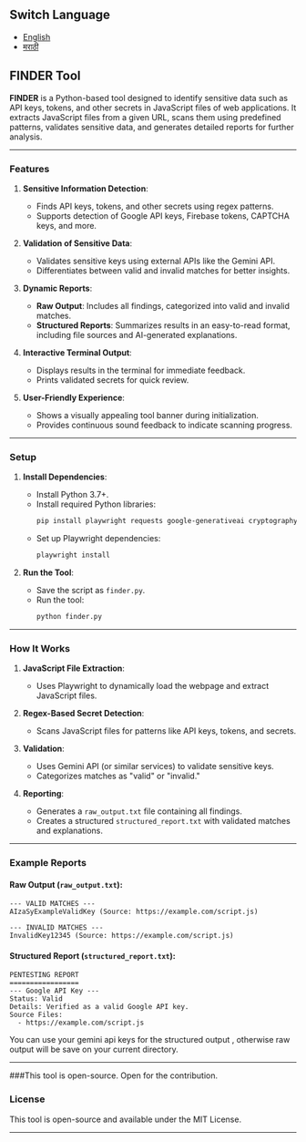 
## Switch Language
- [English](README_EN.md)
- [मराठी](README_MR.md)
## **FINDER Tool**

**FINDER** is a Python-based tool designed to identify sensitive data such as API keys, tokens, and other secrets in JavaScript files of web applications. It extracts JavaScript files from a given URL, scans them using predefined patterns, validates sensitive data, and generates detailed reports for further analysis.

---

### **Features**

1. **Sensitive Information Detection**:
   - Finds API keys, tokens, and other secrets using regex patterns.
   - Supports detection of Google API keys, Firebase tokens, CAPTCHA keys, and more.
   
2. **Validation of Sensitive Data**:
   - Validates sensitive keys using external APIs like the Gemini API.
   - Differentiates between valid and invalid matches for better insights.

3. **Dynamic Reports**:
   - **Raw Output**: Includes all findings, categorized into valid and invalid matches.
   - **Structured Reports**: Summarizes results in an easy-to-read format, including file sources and AI-generated explanations.

4. **Interactive Terminal Output**:
   - Displays results in the terminal for immediate feedback.
   - Prints validated secrets for quick review.

5. **User-Friendly Experience**:
   - Shows a visually appealing tool banner during initialization.
   - Provides continuous sound feedback to indicate scanning progress.

---

### **Setup**

1. **Install Dependencies**:
   - Install Python 3.7+.
   - Install required Python libraries:
     ```bash
     pip install playwright requests google-generativeai cryptography google.generativeai boto3 stripe
     ```
   - Set up Playwright dependencies:
     ```bash
     playwright install
     ```

2. **Run the Tool**:
   - Save the script as `finder.py`.
   - Run the tool:
     ```bash
     python finder.py
     ```
   

---

### **How It Works**

1. **JavaScript File Extraction**:
   - Uses Playwright to dynamically load the webpage and extract JavaScript files.

2. **Regex-Based Secret Detection**:
   - Scans JavaScript files for patterns like API keys, tokens, and secrets.

3. **Validation**:
   - Uses Gemini API (or similar services) to validate sensitive keys.
   - Categorizes matches as "valid" or "invalid."

4. **Reporting**:
   - Generates a `raw_output.txt` file containing all findings.
   - Creates a structured `structured_report.txt` with validated matches and explanations.

---

### **Example Reports**

#### Raw Output (`raw_output.txt`):
```
--- VALID MATCHES ---
AIzaSyExampleValidKey (Source: https://example.com/script.js)

--- INVALID MATCHES ---
InvalidKey12345 (Source: https://example.com/script.js)
```

#### Structured Report (`structured_report.txt`):
```
PENTESTING REPORT
=================
--- Google API Key ---
Status: Valid
Details: Verified as a valid Google API key.
Source Files:
  - https://example.com/script.js
```
You can use your gemini api keys for the structured output , otherwise raw output will be save on your current directory.

---
###This tool is open-source. Open for the contribution.
### **License**
This tool is open-source and available under the MIT License.

---

